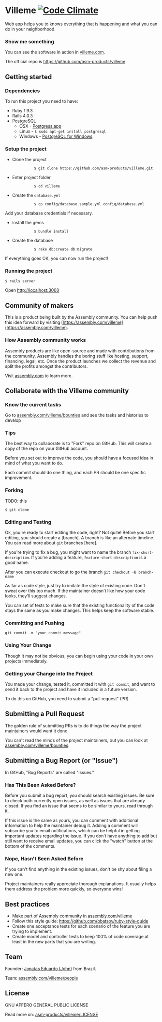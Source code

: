 # Villeme [![Code Climate](https://codeclimate.com/github/asm-products/villeme/badges/gpa.svg)](https://codeclimate.com/github/asm-products/villeme)

Web app helps you to knows everything that is happening and what you can do in your neighborhood.

### Show me something

You can see the software in action in [villeme.com](http://www.villeme.com).

The official repo is https://github.com/asm-products/villeme

## Getting started

### Dependencies

To run this project you need to have:

* Ruby 1.9.3
* Rails 4.0.3
* [PostgreSQL](http://www.postgresql.org/)
	* OSX - [Postgress.app](http://postgresapp.com/)
	* Linux - `$ sudo apt-get install postgresql`
	* Windows - [PostgreSQL for Windows](http://www.postgresql.org/download/windows/)


### Setup the project

* Clone the project

				$ git clone https://github.com/asm-products/villeme.git

* Enter project folder

				$ cd villeme

* Create the `database.yml`

				$ cp config/database.sample.yml config/database.yml

Add your database credentials if necessary.

* Install the gems

				$ bundle install

* Create the database

				$ rake db:create db:migrate

If everything goes OK, you can now run the project!


### Running the project

```bash
$ rails server
```

Open [http://localhost:3000](http://localhost:3000)


## Community of makers

This is a product being built by the Assembly community. You can help push this idea forward by visiting [https://assembly.com/villeme](https://assembly.com/villeme).


### How Assembly community works

Assembly products are like open-source and made with contributions from the community. Assembly handles the boring stuff like hosting, support, financing, legal, etc. Once the product launches we collect the revenue and split the profits amongst the contributors.

Visit [assembly.com](https://assembly.com) to learn more.



## Collaborate with the Villeme community


### Know the current tasks

Go to [assembly.com/villeme/bounties](https://assembly.com/villeme/bounties) and see the tasks and histories to develop 

### Tips

The best way to collaborate is to "Fork" repo on GitHub.
This will create a copy of the repo on your GitHub account.

Before you set out to improve the code, you should have a focused idea in mind of what you want to do.

Each commit should do one thing, and each PR should be one specific improvement.

### Forking

TODO: this

	$ git clone



### Editing and Testing


Ok, you're ready to start editing the code, right?
Not quite!
Before you start editing, you should create a [branch].
A branch is like an alternate timeline.
You can read more about `git` branches [here].

If you're trying to fix a bug, you might want to name the branch `fix-short-description`.
If you're adding a feature, `feature-short-description` is a good name.

After you can execute checkout to go the branch
`git checkout -b branch-name`


As far as code style, just try to imitate the style of existing code.
Don't sweat over this too much.
If the maintainer doesn't like how your code looks, they'll suggest changes.

You can set of tests to make sure that the existing functionality of the code stays the same as you make changes.
This helps keep the software stable.


### Committing and Pushing

`git commit -m "your commit message"`

### Using Your Change

Though it may not be obvious, you can begin using your code in your own projects immediately.


### Getting your Change into the Project

You made your change, tested it, committed it with `git commit`, and want to send it back to the project and have it included in a future version.

To do this on GitHub, you need to submit a "pull request" (PR).


## Submitting a Pull Request

The golden rule of submitting PRs is to do things the way the project maintainers would want it done.

You can't read the minds of the project maintainers, but you can look at [assembly.com/villeme/bounties](https://assembly.com/villeme/bounties).


## Submitting a Bug Report (or "Issue")

In GitHub, "Bug Reports" are called "Issues."


### Has This Been Asked Before?

Before you submit a bug report, you should search existing issues.
Be sure to check both currently open issues, as well as issues that are already closed.
If you find an issue that seems to be similar to yours, read through it.

If this issue is the same as yours, you can comment with additional information to help the maintainer debug it.
Adding a comment will subscribe you to email notifications, which can be helpful in getting important updates regarding the issue.
If you don't have anything to add but still want to receive email updates, you can click the "watch" button at the bottom of the comments.

### Nope, Hasn't Been Asked Before

If you can't find anything in the existing issues, don't be shy about filing a new one.

Project maintainers really appreciate thorough explanations.
It usually helps them address the problem more quickly, so everyone wins!



## Best practices 

* Make part of Assembly community in [assembly.com/villeme](https://assembly.com/villeme)
* Follow this style guide: https://github.com/bbatsov/ruby-style-guide
* Create one acceptance tests for each scenario of the feature you are trying to implement.
* Create model and controller tests to keep 100% of code coverage at least in the new parts that you are writing.


## Team

Founder: [Jonatas Eduardo (John)](https://www.facebook.com/jonataseduardo/) from Brazil.

Team: [assembly.com/villeme/people](https://assembly.com/villeme/people)


## License

GNU AFFERO GENERAL PUBLIC LICENSE

Read more on: [asm-products/villeme/LICENSE](https://github.com/asm-products/villeme/blob/master/LICENSE)